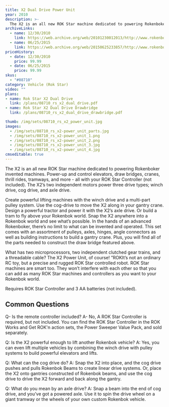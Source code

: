 ```yaml
---
title: X2 Dual Drive Power Unit
year: 2010
description: >-
  The X2 is an all new ROK Star machine dedicated to powering Rokenboker invented machines.  Power-up and control elevators, draw bridges, cranes, thrill rides, tramways, and more - all with your ROK Star Controller (not included).  The X2’s two independent motors power three drive types; winch drive, cog drive, and axle drive.
archiveLinks:
  - name: 12/30/2010
    link: https://web.archive.org/web/20101230012013/http://www.rokenbok.com/estore/machines/x2-dual-drive-power-unit
  - name: 06/25/2015
    link: https://web.archive.org/web/20150625233857/http://www.rokenbok.com/shop/machines/x2-dual-drive-power-unit#tabset-tab-4
priceHistory:
  - date: 12/30/2010
    price: 99.99
  - date: 06/25/2015
    price: 99.99
skus:
  - "#08710"
category: Vehicle (Rok Star)
video: ""
plans:
- name: Rok Star X2 Dual Drive
  link: /plans/08710_rs_x2_dual_drive.pdf
- name: Rok Star X2 Dual Drive Drawbridge
  link: /plans/08710_rs_x2_dual_drive_drawbridge.pdf

thumb: /img/sets/08710_rs_x2_power_unit.jpg
images:
  - /img/sets/08710_rs_x2-power_unit_parts.jpg
  - /img/sets/08710_rs_x2-power_unit_1.png
  - /img/sets/08710_rs_x2-power_unit_2.png
  - /img/sets/08710_rs_x2-power_unit_3.jpg
  - /img/sets/08710_rs_x2-power_unit_4.jpg
cmseditable: true
---
```

The X2 is an all new ROK Star machine dedicated to powering Rokenboker invented machines.  Power-up and control elevators, draw bridges, cranes, thrill rides, tramways, and more - all with your ROK Star Controller (not included).  The X2’s two independent motors power three drive types; winch drive, cog drive, and axle drive.

Create powerful lifting machines with the winch drive and a multi-part pulley system. Use the cog-drive to move the X2 along in your gantry crane. Design a powerful tractor and power it with the X2’s axle drive.  Or build a tram to fly above your Rokenbok world.  Snap the X2 anywhere into a Rokenbok world and see what’s possible.  In the hands of an advanced Rokenboker, there’s no limit to what can be invented and operated. This set comes with an assortment of pulleys, axles, hinges, angle connectors as well as building instructions to build a gantry crane. Plus, you will find all of the parts needed to construct the draw bridge featured above.

What has two microprocessors,  two independent clutched gear trains, and a threadable cable?  The X2 Power Unit, of course!   ”ROKIt’s not an ordinary RC toy, but a precise and rugged ROK Star controlled robot.  ROK Star machines are smart too.  They won’t interfere with each other so that you can add as many ROK Star machines and controllers as you want to your Rokenbok world.

Requires ROK Star Controller and 3 AA batteries (not included).

## Common Questions
Q- Is the remote controller included?
A- No, A ROK Star Controller is required, but not included. You can find the ROK Star Controller in the ROK Works and Get ROK'n action sets, the Power Sweeper Value Pack, and sold separately.

Q: Is the X2 powerful enough to lift another Rokenbok vehicle?
A: Yes, you can even lift multiple vehicles by combining the winch drive with pulley systems to build powerful elevators and lifts.

Q: What can the cog drive do?
A: Snap the X2 into place, and the cog drive pushes and pulls Rokenbok Beams to create linear drive systems. Or, place the X2 onto gantries constructed of Rokenbok beams, and use the cog drive to drive the X2 forward and back along the gantry.

Q: What do you mean by an axle drive?
A: Snap a beam into the end of cog drive, and you’ve got a powered axle. Use it to spin the drive wheel on a giant tramway or the wheels of your own custom Rokenbok vehicle.
